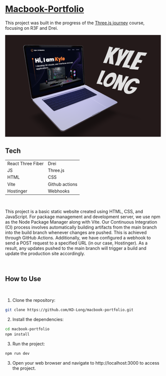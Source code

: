 # [Macbook-Portfolio](https://macbook-portfolio.kyledlong.com)

This project was built in the progress of the [Three.js journey](https://threejs-journey.com) course, focusing on R3F and Drei.
<br>

![macbook-portfolio-image](./public/macbook-portfolio-image.png)



## Tech

|                   |               |
| ----------------- | ------------- |
| React Three Fiber | Drei          |
| JS                | Three.js      |
| HTML              | CSS           |
| Vite              | Github actions|
| Hostinger         | Webhooks      |



<br>

This project is a basic static website created using HTML, CSS, and JavaScript. For package management and development server, we use npm as the Node Package Manager along with Vite. Our Continuous Integration (CI) process involves automatically building artifacts from the main branch into the build branch whenever changes are pushed. This is achieved through GitHub Actions. Additionally, we have configured a webhook to send a POST request to a specified URL (in our case, Hostinger). As a result, any updates pushed to the main branch will trigger a build and update the production site accordingly.

<br>

## How to Use
<br>

1. Clone the repository:

```bash
git clone https://github.com/KD-Long/macbook-portfolio.git
```

2. Install the dependencies:

```bash
cd macbook-portfolio
npm install
```

3. Run the project:

```bash
npm run dev
```

3. Open your web browser and navigate to http://localhost:3000 to access the project.


